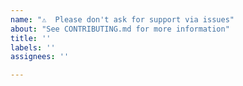 ```yaml
---
name: "⚠️  Please don't ask for support via issues"
about: "See CONTRIBUTING.md for more information"
title: ''
labels: ''
assignees: ''

---
```



